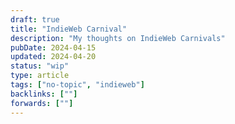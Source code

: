 ```yaml
---
draft: true
title: "IndieWeb Carnival"
description: "My thoughts on IndieWeb Carnivals"
pubDate: 2024-04-15
updated: 2024-04-20
status: "wip"
type: article
tags: ["no-topic", "indieweb"]
backlinks: [""]
forwards: [""]
---
```

